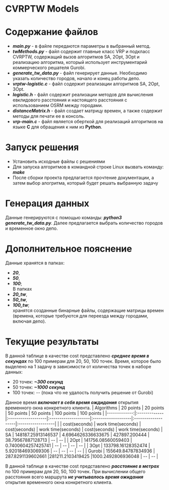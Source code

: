 # CVRPTW Models

# Содержание файлов
- ***main.py*** - в файле передаются параметры в выбранный метод.
- ***twMethods.py*** - файл содержит главные класс VRP и подкласс CVRPTW, содержащий вызов алгоритмов SA, 2Opt, 3Opt и реализацию алгоритма, который использует инструментарий коммерческого решателя Gurobi. 
- ***generate_tw_data.py*** - файл генерирует данные. Необходимо указать количество городов, начало и конец работы депо.
- ***vrptw-logistic.c*** - файл содержит реализации алгоритмов SA, 2Opt, 3Opt.
- ***logistic.h*** - файл содержит реализации методов для вычисления евклидового расстояния и настоящего расстояния с использованием OSRM между городами.
- ***distanceMatrix.h*** - файл создает матрицу времен, а также содержит методы для печати ее в консоль.
- ***vrp-main.c*** - файл является оберткой для реализаций алгоритмов на языке **C** для обращения к ним из **Python**.

# Запуск решения

- Установить исходные файлы с решениями 
- Для запуска алгоритмов в командной строке Linux вызвать команду: ***make***
- После сборки проекта предлагается прочтение документации, а затем выбор алогритма, который будет решать выбранную задачу

# Генерация данных
Данные генерируются с помощью команды: ***python3 generate_tw_data.py***. Далее предлагается выбрать количество городов и временное окно депо.

# Дополнительное пояснение
Данные хранятся в папках: 
  - ***20***, 
  - ***50***, 
  - ***100***;  
В папкаx  
  - ***20_tw***, 
  - ***50_tw***, 
  - ***100_tw***;  
хранятся созданные бинарные файлы, содержащие матрицы времен (времена, которые требуются для переезда между городами, включая депо).

# Текущие результаты

В данной таблице в качестве cost представлено ***среднее время в секундах*** по 100 примерам для 20, 50, 100 точек. 
Время, которое было выделено на 1 задачу в зависимости от количества точек в наборе данных:
  - 20 точек: ***~300 секунд***
  - 50 точек: ***~1000 секунд***
  - 100 точек: -- (пока что не удалость получить решение от Gurobi)

Данное время ***включает в себя время ождидания*** открытия временного окна конкретного клиента.
|   Algorithms | 20 points   | 20 points         | 50 points          | 50 points         | 100 points         | 100 points        |
|-------------:|:-------------|:-------------------|:--------------------|:-------------------|:-------------------|:------------------|
|              | cost(seconds)       | work time(seconds) | cost(seconds)          | work time(seconds)     | cost(seconds)         | work time(seconds)     |
SA             | 148187.25913146537  | 4.6964626336633675 |  427897.200444 |  38.79567887128713  |  _--_ |  _--_  |
| 2Opt         | 141756.08560059403  | 0.7400604257425741 |  _--_ |  _--_ |  _--_ |  _--_ |
| 3Opt         | 133798.16128352474  | 5.920184693069306 |  _--_ |  _--_        |  _--_   |  _--_       |
| Gurobi       | 155649.84787834936  | 287.8291139602661  |281211.2103419425 |1000.2492806936048 | _--_              | _--_               |

В данной таблице в качестве cost представлено ***расстояние в метрах*** по 100 примерам для 20, 50, 100 точек. При вычислении общего расстояния всего маршрута ***не учитывалось время ожидания*** открытия временного окна конкретного клиента.
